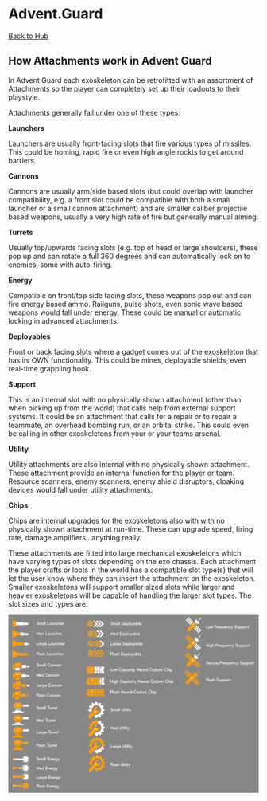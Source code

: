 # Advent.Guard

[Back to Hub](../README.md)

## How Attachments work in Advent Guard

In Advent Guard each exoskeleton can be retrofitted with an assortment of Attachments so the player can completely set up their loadouts to their playstyle. 

Attachments generally fall under one of these types:

**Launchers** 

Launchers are usually front-facing slots that fire various types of missiles. This could be homing, rapid fire or even high angle rockts to get around barriers.

**Cannons**

Cannons are usually arm/side based slots (but could overlap with launcher compatibility, e.g. a front slot could be compatible with both a small launcher or a small cannon attachment) and are smaller caliber projectile based weapons, usually a very high rate of fire but generally manual aiming.

**Turrets**

Usually top/upwards facing slots (e.g. top of head or large shoulders), these pop up and can rotate a full 360 degrees and can automatically lock on to enemies, some with auto-firing.

**Energy**

Compatible on front/top side facing slots, these weapons pop out and can fire energy based ammo. Railguns, pulse shots, even sonic wave based weapons would fall under energy. These could be manual or automatic locking in advanced attachments.

**Deployables**

Front or back facing slots where a gadget comes out of the exoskeleton that has its OWN functionality. This could be mines, deployable shields, even real-time grappling hook.

**Support**

This is an internal slot with no physically shown attachment (other than when picking up from the world) that calls help from external support systems. It could be an attachment that calls for a repair or to repair a teammate, an overhead bombing run, or an orbital strike. This could even be calling in other exoskeletons from your or your teams arsenal.

**Utility**

Utility attachments are also internal with no physically shown attachment. These attachment provide an internal function for the player or team. Resource scanners, enemy scanners, enemy shield disruptors, cloaking devices would fall under utility attachments.

**Chips**

Chips are internal upgrades for the exoskeletons also with with no physically shown attachment at run-time. These can upgrade speed, firing rate, damage amplifiers.. anything really.


These attachments are fitted into large mechanical exoskeletons which have varying types of slots depending on the exo chassis. Each attachment the player crafts or loots in the world has a compatible slot type(s) that will let the user know where they can insert the attachment on the exoskeleton. Smaller exoskeletons will support smaller sized slots while larger and heavier exoskeletons will be capable of handling the larger slot types. The slot sizes and types are:

![Slot Size Chart](../Media/Images/SlotSizeChart.png)

